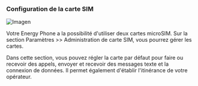 ### Configuration de la carte SIM

![Imagen](http://static.energysistem.com/images/manuals/39725/54ec60e4f3fa1.jpg)

Votre Energy Phone a la possibilité d'utiliser deux cartes microSIM. Sur la section Paramètres >> Administration de carte SIM, vous pourrez gérer les cartes.

Dans cette section, vous pouvez régler la carte par défaut pour faire ou recevoir des appels, envoyer et recevoir des messages texte et la connexion de données. Il permet également d'établir l'itinérance de votre opérateur.
